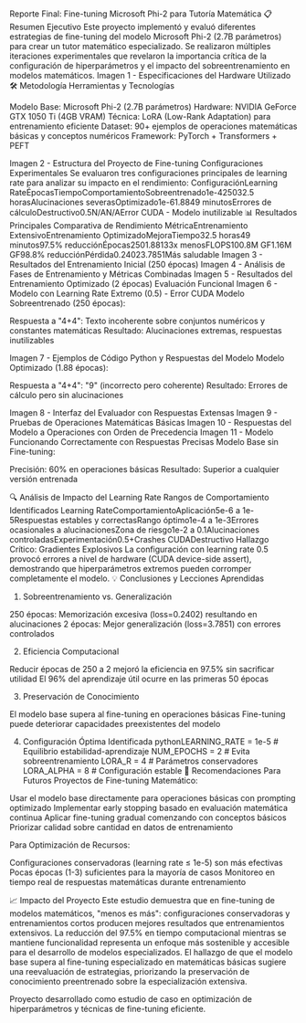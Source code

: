 Reporte Final: Fine-tuning Microsoft Phi-2 para Tutoría Matemática
📋 Resumen Ejecutivo
Este proyecto implementó y evaluó diferentes estrategias de fine-tuning del modelo Microsoft Phi-2 (2.7B parámetros) para crear un tutor matemático especializado. Se realizaron múltiples iteraciones experimentales que revelaron la importancia crítica de la configuración de hiperparámetros y el impacto del sobreentrenamiento en modelos matemáticos.
Imagen 1 - Especificaciones del Hardware Utilizado
🛠️ Metodología
Herramientas y Tecnologías

Modelo Base: Microsoft Phi-2 (2.7B parámetros)
Hardware: NVIDIA GeForce GTX 1050 Ti (4GB VRAM)
Técnica: LoRA (Low-Rank Adaptation) para entrenamiento eficiente
Dataset: 90+ ejemplos de operaciones matemáticas básicas y conceptos numéricos
Framework: PyTorch + Transformers + PEFT

Imagen 2 - Estructura del Proyecto de Fine-tuning
Configuraciones Experimentales
Se evaluaron tres configuraciones principales de learning rate para analizar su impacto en el rendimiento:
ConfiguraciónLearning RateÉpocasTiempoComportamientoSobreentrenado1e-425032.5 horasAlucinaciones severasOptimizado1e-61.8849 minutosErrores de cálculoDestructivo0.5N/AN/AError CUDA - Modelo inutilizable
📊 Resultados Principales
Comparativa de Rendimiento
MétricaEntrenamiento ExtensivoEntrenamiento OptimizadoMejoraTiempo32.5 horas49 minutos97.5% reducciónÉpocas2501.88133x menosFLOPS100.8M GF1.16M GF98.8% reducciónPérdida0.24023.7851Más saludable
Imagen 3 - Resultados del Entrenamiento Inicial (250 épocas)
Imagen 4 - Análisis de Fases de Entrenamiento y Métricas Combinadas
Imagen 5 - Resultados del Entrenamiento Optimizado (2 épocas)
Evaluación Funcional
Imagen 6 - Modelo con Learning Rate Extremo (0.5) - Error CUDA
Modelo Sobreentrenado (250 épocas):

Respuesta a "4+4": Texto incoherente sobre conjuntos numéricos y constantes matemáticas
Resultado: Alucinaciones extremas, respuestas inutilizables

Imagen 7 - Ejemplos de Código Python y Respuestas del Modelo
Modelo Optimizado (1.88 épocas):

Respuesta a "4+4": "9" (incorrecto pero coherente)
Resultado: Errores de cálculo pero sin alucinaciones

Imagen 8 - Interfaz del Evaluador con Respuestas Extensas
Imagen 9 - Pruebas de Operaciones Matemáticas Básicas
Imagen 10 - Respuestas del Modelo a Operaciones con Orden de Precedencia
Imagen 11 - Modelo Funcionando Correctamente con Respuestas Precisas
Modelo Base sin Fine-tuning:

Precisión: 60% en operaciones básicas
Resultado: Superior a cualquier versión entrenada

🔍 Análisis de Impacto del Learning Rate
Rangos de Comportamiento Identificados
Learning RateComportamientoAplicación5e-6 a 1e-5Respuestas estables y correctasRango óptimo1e-4 a 1e-3Errores ocasionales a alucinacionesZona de riesgo1e-2 a 0.1Alucinaciones controladasExperimentación0.5+Crashes CUDADestructivo
Hallazgo Crítico: Gradientes Explosivos
La configuración con learning rate 0.5 provocó errores a nivel de hardware (CUDA device-side assert), demostrando que hiperparámetros extremos pueden corromper completamente el modelo.
💡 Conclusiones y Lecciones Aprendidas
1. Sobreentrenamiento vs. Generalización

250 épocas: Memorización excesiva (loss=0.2402) resultando en alucinaciones
2 épocas: Mejor generalización (loss=3.7851) con errores controlados

2. Eficiencia Computacional

Reducir épocas de 250 a 2 mejoró la eficiencia en 97.5% sin sacrificar utilidad
El 96% del aprendizaje útil ocurre en las primeras 50 épocas

3. Preservación de Conocimiento

El modelo base supera al fine-tuning en operaciones básicas
Fine-tuning puede deteriorar capacidades preexistentes del modelo

4. Configuración Óptima Identificada
pythonLEARNING_RATE = 1e-5    # Equilibrio estabilidad-aprendizaje
NUM_EPOCHS = 2          # Evita sobreentrenamiento
LORA_R = 4              # Parámetros conservadores
LORA_ALPHA = 8          # Configuración estable
🚀 Recomendaciones
Para Futuros Proyectos de Fine-tuning Matemático:

Usar el modelo base directamente para operaciones básicas con prompting optimizado
Implementar early stopping basado en evaluación matemática continua
Aplicar fine-tuning gradual comenzando con conceptos básicos
Priorizar calidad sobre cantidad en datos de entrenamiento

Para Optimización de Recursos:

Configuraciones conservadoras (learning rate ≤ 1e-5) son más efectivas
Pocas épocas (1-3) suficientes para la mayoría de casos
Monitoreo en tiempo real de respuestas matemáticas durante entrenamiento

📈 Impacto del Proyecto
Este estudio demuestra que en fine-tuning de modelos matemáticos, "menos es más": configuraciones conservadoras y entrenamientos cortos producen mejores resultados que entrenamientos extensivos. La reducción del 97.5% en tiempo computacional mientras se mantiene funcionalidad representa un enfoque más sostenible y accesible para el desarrollo de modelos especializados.
El hallazgo de que el modelo base supera al fine-tuning especializado en matemáticas básicas sugiere una reevaluación de estrategias, priorizando la preservación de conocimiento preentrenado sobre la especialización extensiva.

Proyecto desarrollado como estudio de caso en optimización de hiperparámetros y técnicas de fine-tuning eficiente.